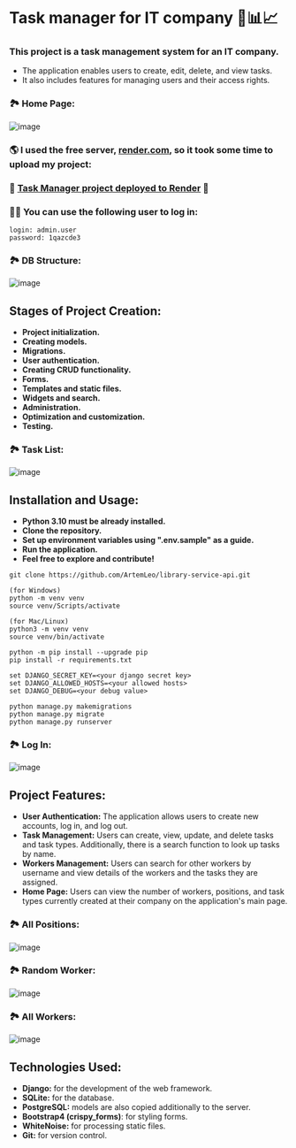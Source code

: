 <h1>Task manager for IT company 📆📊📈</h1>

<h3>This project is a task management system for an IT company.</h3>

<ul>
   <li>The application enables users to create, edit, delete, and view tasks.</li>
   <li>It also includes features for managing users and their access rights.</li>
</ul>

### 🏞 Home Page:
![image](images/home_page.png)

### 🌎 I used the free server, [render.com](https://render.com/), so it took some time to upload my project:
### 🔰 [Task Manager project deployed to Render](https://it-company-task-manager-pwni.onrender.com) 🔰
### 👨‍💻 You can use the following user to log in:

```
login: admin.user
password: 1qazcde3
```

### 🏞 DB Structure:
![image](images/db_structure.png)

## Stages of Project Creation:
<ul>
    <li><strong>Project initialization.</strong></li>
    <li><strong>Creating models.</strong></li>
    <li><strong>Migrations.</strong></li>
    <li><strong>User authentication.</strong></li>
    <li><strong>Creating CRUD functionality.</strong></li>
    <li><strong>Forms.</strong></li>
    <li><strong>Templates and static files.</strong></li>
    <li><strong>Widgets and search.</strong></li>
    <li><strong>Administration.</strong></li>
    <li><strong>Optimization and customization.</strong></li>
    <li><strong>Testing.</strong></li>
</ul>

### 🏞 Task List:
![image](images/task_list.png)

## Installation and Usage:
<ul>
    <li><strong>Python 3.10 must be already installed.</strong></li>
    <li><strong>Clone the repository.</strong></li>
    <li><strong>Set up environment variables using ".env.sample" as a guide.</strong></li>
    <li><strong>Run the application.</strong></li>
    <li><strong>Feel free to explore and contribute!</strong></li>
</ul>


```shell
git clone https://github.com/ArtemLeo/library-service-api.git

(for Windows)
python -m venv venv
source venv/Scripts/activate

(for Mac/Linux)
python3 -m venv venv
source venv/bin/activate

python -m pip install --upgrade pip
pip install -r requirements.txt

set DJANGO_SECRET_KEY=<your django secret key>
set DJANGO_ALLOWED_HOSTS=<your allowed hosts>
set DJANGO_DEBUG=<your debug value>

python manage.py makemigrations
python manage.py migrate
python manage.py runserver
```

### 🏞 Log In:
![image](images/log_in.png)


## Project Features:
- **User Authentication:** The application allows users to create new accounts, log in, and log out.
- **Task Management:** Users can create, view, update, and delete tasks and task types. Additionally, there is a search function to look up tasks by name.
- **Workers Management:** Users can search for other workers by username and view details of the workers and the tasks they are assigned.
- **Home Page:** Users can view the number of workers, positions, and task types currently created at their company on the application's main page.


### 🏞 All Positions:
![image](images/positions.png)

### 🏞 Random Worker:
![image](images/worker.png)

### 🏞 All Workers:
![image](images/workers.png)

## Technologies Used:
- **Django:** for the development of the web framework.
- **SQLite:** for the database.
- **PostgreSQL:** models are also copied additionally to the server.
- **Bootstrap4 (crispy_forms)**: for styling forms.
- **WhiteNoise:** for processing static files.
- **Git:** for version control.
